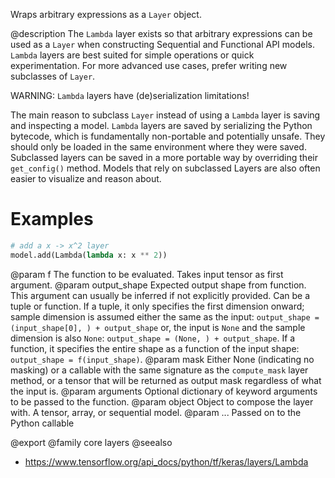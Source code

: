 Wraps arbitrary expressions as a `Layer` object.

@description
The `Lambda` layer exists so that arbitrary expressions can be used
as a `Layer` when constructing Sequential
and Functional API models. `Lambda` layers are best suited for simple
operations or quick experimentation. For more advanced use cases,
prefer writing new subclasses of `Layer`.

WARNING: `Lambda` layers have (de)serialization limitations!

The main reason to subclass `Layer` instead of using a
`Lambda` layer is saving and inspecting a model. `Lambda` layers
are saved by serializing the Python bytecode, which is fundamentally
non-portable and potentially unsafe.
They should only be loaded in the same environment where
they were saved. Subclassed layers can be saved in a more portable way
by overriding their `get_config()` method. Models that rely on
subclassed Layers are also often easier to visualize and reason about.

# Examples
```python
# add a x -> x^2 layer
model.add(Lambda(lambda x: x ** 2))
```

@param f The function to be evaluated. Takes input tensor as first
    argument.
@param output_shape Expected output shape from function. This argument
    can usually be inferred if not explicitly provided.
    Can be a tuple or function. If a tuple, it only specifies
    the first dimension onward; sample dimension is assumed
    either the same as the input:
    `output_shape = (input_shape[0], ) + output_shape` or,
    the input is `None` and the sample dimension is also `None`:
    `output_shape = (None, ) + output_shape`.
    If a function, it specifies the
    entire shape as a function of the input shape:
    `output_shape = f(input_shape)`.
@param mask Either None (indicating no masking) or a callable with the same
    signature as the `compute_mask` layer method, or a tensor
    that will be returned as output mask regardless
    of what the input is.
@param arguments Optional dictionary of keyword arguments to be passed to the
    function.
@param object Object to compose the layer with. A tensor, array, or sequential model.
@param ... Passed on to the Python callable

@export
@family core layers
@seealso
+ <https://www.tensorflow.org/api_docs/python/tf/keras/layers/Lambda>
